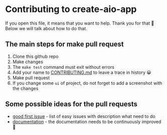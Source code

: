 # Contributing to create-aio-app

If you open this file, it means that you want to help. Thank you for that 🤗 
Below we will talk about how to do that.

## The main steps for make pull request

1. Clone this github repo
2. Make changes
3. The `make test` command must exit without errors
4. Add your name to [CONTRIBUTING.md](https://github.com/aio-libs/create-aio-app/blob/master/CONTRIBUTING.md) to leave a trace in history 😀
5. Make pull request
6. If you change some `ui` of project, do not forget to add a screenshot with the changes

## Some possible ideas for the pull requests

 - [good first issue](https://github.com/aio-libs/create-aio-app/issues?q=is%3Aissue+is%3Aopen+label%3A%22good+first+issue%22) - list of easy issues with description what need to do
 - [documentation](https://create-aio-app.readthedocs.io/) - the documentation needs to be continuously improved 🧐
